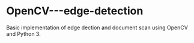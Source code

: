 # OpenCV---edge-detection

Basic implementation of edge dection and document scan using OpenCV and Python 3.
